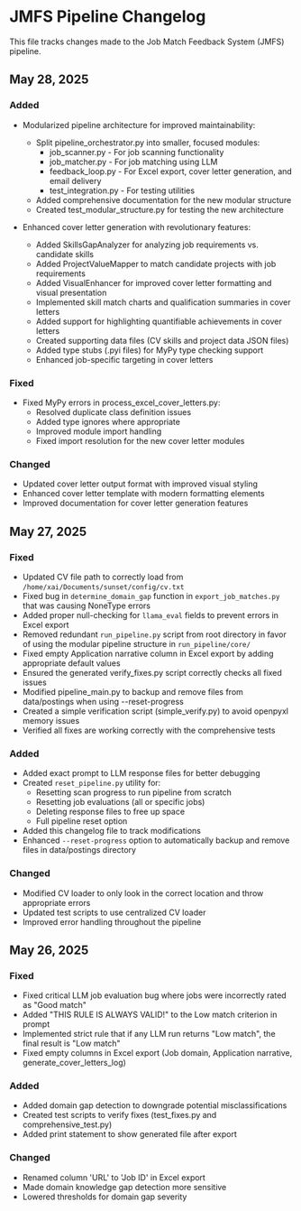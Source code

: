 # JMFS Pipeline Changelog

This file tracks changes made to the Job Match Feedback System (JMFS) pipeline.

## May 28, 2025

### Added

- Modularized pipeline architecture for improved maintainability:
  - Split pipeline_orchestrator.py into smaller, focused modules:
    - job_scanner.py - For job scanning functionality
    - job_matcher.py - For job matching using LLM
    - feedback_loop.py - For Excel export, cover letter generation, and email delivery
    - test_integration.py - For testing utilities
  - Added comprehensive documentation for the new modular structure
  - Created test_modular_structure.py for testing the new architecture

- Enhanced cover letter generation with revolutionary features:
  - Added SkillsGapAnalyzer for analyzing job requirements vs. candidate skills
  - Added ProjectValueMapper to match candidate projects with job requirements
  - Added VisualEnhancer for improved cover letter formatting and visual presentation
  - Implemented skill match charts and qualification summaries in cover letters
  - Added support for highlighting quantifiable achievements in cover letters
  - Created supporting data files (CV skills and project data JSON files)
  - Added type stubs (.pyi files) for MyPy type checking support
  - Enhanced job-specific targeting in cover letters

### Fixed

- Fixed MyPy errors in process_excel_cover_letters.py:
  - Resolved duplicate class definition issues
  - Added type ignores where appropriate
  - Improved module import handling
  - Fixed import resolution for the new cover letter modules

### Changed

- Updated cover letter output format with improved visual styling
- Enhanced cover letter template with modern formatting elements
- Improved documentation for cover letter generation features

## May 27, 2025

### Fixed

- Updated CV file path to correctly load from `/home/xai/Documents/sunset/config/cv.txt`
- Fixed bug in `determine_domain_gap` function in `export_job_matches.py` that was causing NoneType errors
- Added proper null-checking for `llama_eval` fields to prevent errors in Excel export
- Removed redundant `run_pipeline.py` script from root directory in favor of using the modular pipeline structure in `run_pipeline/core/`
- Fixed empty Application narrative column in Excel export by adding appropriate default values
- Ensured the generated verify_fixes.py script correctly checks all fixed issues
- Modified pipeline_main.py to backup and remove files from data/postings when using --reset-progress
- Created a simple verification script (simple_verify.py) to avoid openpyxl memory issues
- Verified all fixes are working correctly with the comprehensive tests

### Added

- Added exact prompt to LLM response files for better debugging
- Created `reset_pipeline.py` utility for:
  - Resetting scan progress to run pipeline from scratch
  - Resetting job evaluations (all or specific jobs)
  - Deleting response files to free up space
  - Full pipeline reset option
- Added this changelog file to track modifications
- Enhanced `--reset-progress` option to automatically backup and remove files in data/postings directory

### Changed

- Modified CV loader to only look in the correct location and throw appropriate errors
- Updated test scripts to use centralized CV loader
- Improved error handling throughout the pipeline

## May 26, 2025

### Fixed

- Fixed critical LLM job evaluation bug where jobs were incorrectly rated as "Good match"
- Added "THIS RULE IS ALWAYS VALID!" to the Low match criterion in prompt
- Implemented strict rule that if any LLM run returns "Low match", the final result is "Low match"
- Fixed empty columns in Excel export (Job domain, Application narrative, generate_cover_letters_log)

### Added

- Added domain gap detection to downgrade potential misclassifications
- Created test scripts to verify fixes (test_fixes.py and comprehensive_test.py)
- Added print statement to show generated file after export

### Changed

- Renamed column 'URL' to 'Job ID' in Excel export
- Made domain knowledge gap detection more sensitive
- Lowered thresholds for domain gap severity
